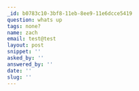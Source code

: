 ```yaml
---
_id: b0783c10-3bf8-11eb-8ee9-11e6dcce5419
question: whats up
tags: none?
name: zach
email: test@test
layout: post
snippet: ''
asked_by: ''
answered_by: ''
date: ''
slug: ''
---
```


